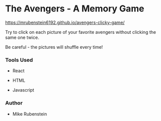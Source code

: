 # The Avengers - A Memory Game

https://mrubenstein6192.github.io/avengers-clicky-game/

Try to click on each picture of your favorite avengers without clicking the same one twice.  

Be careful - the pictures will shuffle every time!

### Tools Used

- React

- HTML 

- Javascript

### Author 

- Mike Rubenstein

